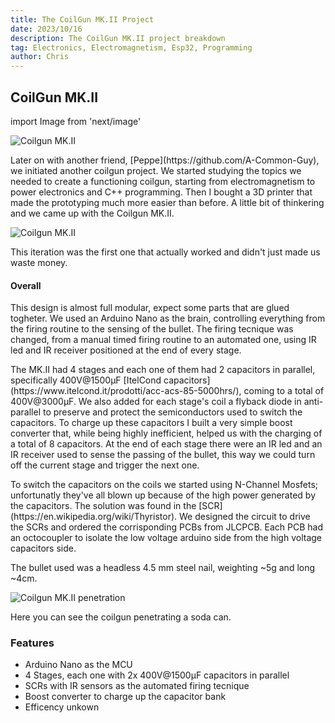 ```yaml
---
title: The CoilGun MK.II Project
date: 2023/10/16
description: The CoilGun MK.II project breakdown
tag: Electronics, Electromagnetism, Esp32, Programming
author: Chris
---
```


## CoilGun MK.II

import Image from 'next/image'

<Image
  src="/images/Coilgun_MK2/Coilgun_MK2.png"
  alt="Coilgun MK.II"
  width={5120}
  height={3840}
  priority
  className="next-image"
/>

<p>Later on with another friend, [Peppe](https://github.com/A-Common-Guy), we initiated another coilgun project. We started studying the topics we needed to create a functioning coilgun, starting from electromagnetism to power electronics and C++ programming. Then I bought a 3D printer that made the prototyping much more easier than before. A little bit of thinkering and we came up with the Coilgun MK.II. </p>

<Image
  src="/images/Coilgun_MK2/Coilgun_MK2_2.png"
  alt="Coilgun MK.II"
  width={5120}
  height={3840}
  priority
  className="next-image"
/>

<p>This iteration was the first one that actually worked and didn't just made us waste money.</p>

#### Overall
<p>This design is almost full modular, expect some parts that are glued togheter. We used an Arduino Nano as the brain, controlling everything from the firing routine to the sensing of the bullet. The firing tecnique was changed, from a manual timed firing routine to an automated one, using IR led and IR receiver positioned at the end of every stage.</p>

<p>The MK.II had 4 stages and each one of them had 2 capacitors in parallel, specifically 400V@1500μF [ItelCond capacitors](https://www.itelcond.it/prodotti/acc-acs-85-5000hrs/), coming to a total of 400V@3000μF. We also added for each stage's coil a flyback diode in anti-parallel to preserve and protect the semiconductors used to switch the capacitors. To charge up these capacitors I built a very simple boost converter that, while being highly inefficient, helped us with the charging of a total of 8 capacitors. At the end of each stage there were an IR led and an IR receiver used to sense the passing of the bullet, this way we could turn off the current stage and trigger the next one.</p>

<p>To switch the capacitors on the coils we started using N-Channel Mosfets; unfortunatly they've all blown up because of the high power generated by the capacitors. The solution was found in the [SCR](https://en.wikipedia.org/wiki/Thyristor). We designed the circuit to drive the SCRs and ordered the corrisponding PCBs from JLCPCB. Each PCB had an octocoupler to isolate the low voltage arduino side from the high voltage capacitors side.</p>

<p>The bullet used was a headless 4.5 mm steel nail, weighting ~5g and long ~4cm.</p>

<Image
  src="/images/Coilgun_MK2/Coilgun_MK2_Lattina.gif"
  alt="Coilgun MK.II penetration"
  width={640}
  height={352}
  priority
  className="next-image"
/>

<p>Here you can see the coilgun penetrating a soda can.</p>

### Features
- Arduino Nano as the MCU
- 4 Stages, each one with 2x 400V@1500μF capacitors in parallel
- SCRs with IR sensors as the automated firing tecnique
- Boost converter to charge up the capacitor bank
- Efficency unkown
